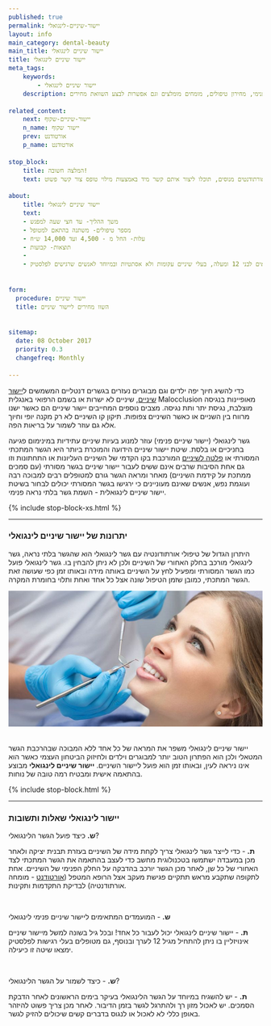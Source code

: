 ```yaml
---
published: true
permalink: יישור-שיניים-לינגואלי
layout: info
main_category: dental-beauty
main_title: יישור שיניים לינגואלי
title: יישור שיניים לינגואלי
meta_tags:
    keywords:
        - יישור שיניים לינגואלי
    description: יישור שיניים לינגואלי - כל מה שרציתם לדעת על גשר לינגואלי בלתי נראה או יישור שיניים פנימי, מחירון טיפולים, מומחים מומלצים וגם אפשרות לבצע השוואת מחירים

related_content:
    next: יישור-שיניים-שקוף
    n_name: יישור שקוף
    prev: אורטודנט
    p_name: אורטודנט

stop_block: 
    title: המלצה חשובה!
    text: יישור שיניים פנימי באופן עקרוני יכול להתבצע ע״י כל רופא שיניים אולם מומלץ לעבור את ההליך רק אצל אורטודנט שהוא מומחה ביישור שיניים ונחשב לאוטוריטה בתחום, אנחנו מקשרים לאורתודנטים מנוסים, תוכלו ליצור איתם קשר מיד באמצעות מילוי טופס צור קשר פשוט.
    
about:
    title: יישור שיניים לינגואלי
    text: 
    - משך ההליך- עד חצי שעה למפגש
    - מספר טיפולים- משתנה בהתאם למטופל 
    - עלות- החל מ - 4,500 ועד 14,000 ש״ח
    - תוצאות- קבועות
    - 
    - ההליך מתאים לבני 12 ומעלה, בעלי שיניים עקומות ולא אסתטיות ובמיוחד לאנשים שרגישים לפלסטיק.
    

form:
  procedure: יישור שיניים
  title: השוו מחירים ליישור שיניים

  
sitemap: 
  date: 08 October 2017
  priority: 0.3
  changefreq: Monthly

---
```

כדי להשיג חיוך יפה ילדים וגם מבוגרים נעזרים בגשרים דנטליים המשמשים ל[יישור שיניים](/יישור-שיניים), שיניים לא ישרות או בשמם הרפואי באנגלית Malocclusion מאופיינות בנגיסה מוצלבת, נגיסת יתר ותת נגיסה. מצבים נוספים המחייבים יישור שיניים הם כאשר ישנו מרווח בין השניים או כאשר השיניים צפופות. תיקון קו השיניים לא רק מקנה יופי וחיוך אלא גם עוזר לשמור על בריאות הפה.

גשר לינגואלי (יישור שיניים פנימי) עוזר למנוע בעיות שיניים עתידיות במינימום פגיעה בחניכיים או בלסת. שיטת יישור שיניים הידועה והמוכרת ביותר היא הגשר המתכתי המסורתי או [פלטה לשיניים](/פלטה-לשיניים) המורכבת בקו הקדמי של השיניים העליונות או התחתונות וזו גם אחת הסיבות שרבים אינם ששים לעבור יישור שיניים בגשר מסורתי (עם סמכים ממתכת על קידמת השיניים) מאחר ומראה הגשר גורם למטופלים רבים למבוכה רבה ועוגמת נפש, אנשים שאינם מעוניינים כי ירגישו בגשר המסורתי יכולים לבחור בשיטת יישור שיניים לינגואלית - השמת גשר בלתי נראה פנימי.

 {% include stop-block-xs.html %}  

- - - - - -

###  יתרונות של יישור שיניים לינגואלי

היתרון הגדול של טיפולי אורתודונטיה עם גשר לינגואלי הוא שהגשר בלתי נראה, גשר לינגואלי מורכב בחלק האחורי של השיניים ולכן לא ניתן להבחין בו. גשר לינגואלי פועל כמו הגשר המסורתי ומפעיל לחץ על השיניים באותה מידה ובאותו זמן כפי שעושה זאת הגשר המתכתי, כמובן שזמן הטיפול שונה אצל כל אחד ואחת ותלוי בחומרת המקרה.

 ![{{ page.title }}](/images/articles/dental-treatment.jpg)  

יישור שיניים לינגואלי משפר את המראה של כל אחד ללא המבוכה שבהרכבת הגשר המטאלי ולכן הוא הפתרון הטוב יותר למבוגרים וילדים ולחיזוק הביטחון העצמי כאשר הוא אינו ניראה לעין, ובאותו זמן הוא פועל ליישור השיניים. **יישור שיניים לינגואלי** מבוצע בהתאמה אישית ומבטיח רמה טובה של נוחות.

 {% include stop-block.html %}  

- - - - - -

###  יישור לינגואלי שאלות ותשובות 

**ש.** כיצד פועל הגשר הלינגואלי?

**ת.** - כדי לייצר גשר לינגואלי צריך לקחת מידה של השיניים בעזרת תבנית יציקה ולאחר מכן במעבדה ישתמשו בטכנולוגית מחשב כדי לעצב בהתאמה את הגשר המתכתי לצד האחורי של כל שן, לאחר מכן הגשר יורכב בהדבקה על החלק הפנימי של השיניים. אחת לתקופה שתקבע מראש תתקיים פגישת מעקב אצל הרופא המטפל ([אורטודנט](/אורטודנט) - מומחה אורתודנטיה) לבדיקת התקדמות ותקינות.

 

**ש.** - המועמדים המתאימים ליישור שיניים פנימי לינגואלי

 **ת.** - יישור שיניים לינגואלי יכול לעבור כל אחד! ובכל גיל בשונה למשל מיישור שיניים אינויזליין בו ניתן להתחיל מגיל 12 לערך ובנוסף, גם מטופלים בעלי רגישות לפלסטיק ימצאו שיטה זו כיעילה.

 

 **ש.** - כיצד לשמור על הגשר הלינגואלי?

**ת.** - יש להשגיח במיוחד על הגשר הלינגואלי בעיקר בימים הראשונים לאחר הדבקת הסמכים. יש לאכול מזון רך ולהתרגל לגשר בזמן הדיבור. לאחר מכן צריך פשוט להיזהר באופן כללי לא לאכול או לנגוס בדברים קשים שיכולים להזיק לגשר.